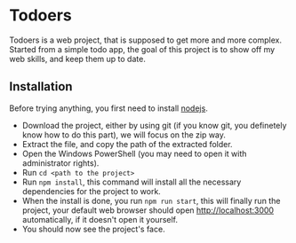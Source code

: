 # Todoers

Todoers is a web project, that is supposed to get more and more complex. Started from a simple todo app, the goal of this project is to show off my web skills, and keep them up to date.

## Installation

Before trying anything, you first need to install [nodejs](https://nodejs.org/en/).
- Download the project, either by using git (if you know git, you definetely know how to do this part), we will focus on the zip way.
- Extract the file, and copy the path of the extracted folder.
- Open the Windows PowerShell (you may need to open it with administrator rights).
- Run ```cd <path to the project>```
- Run ```npm install```, this command will install all the necessary dependencies for the project to work.
- When the install is done, you run ```npm run start```, this will finally run the project, your default web browser should open [http://localhost:3000](http://localhost:3000) automatically, if it doesn't open it yourself.
- You should now see the project's face.
